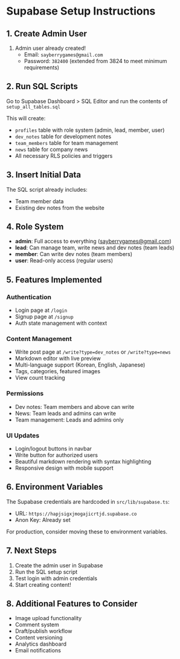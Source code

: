 # Supabase Setup Instructions

## 1. Create Admin User

1. Admin user already created!
   - Email: `sayberrygames@gmail.com`
   - Password: `382400` (extended from 3824 to meet minimum requirements)

## 2. Run SQL Scripts

Go to Supabase Dashboard > SQL Editor and run the contents of `setup_all_tables.sql`

This will create:
- `profiles` table with role system (admin, lead, member, user)
- `dev_notes` table for development notes
- `team_members` table for team management
- `news` table for company news
- All necessary RLS policies and triggers

## 3. Insert Initial Data

The SQL script already includes:
- Team member data
- Existing dev notes from the website

## 4. Role System

- **admin**: Full access to everything (sayberrygames@gmail.com)
- **lead**: Can manage team, write news and dev notes (team leads)
- **member**: Can write dev notes (team members)
- **user**: Read-only access (regular users)

## 5. Features Implemented

### Authentication
- Login page at `/login`
- Signup page at `/signup`
- Auth state management with context

### Content Management
- Write post page at `/write?type=dev_notes` or `/write?type=news`
- Markdown editor with live preview
- Multi-language support (Korean, English, Japanese)
- Tags, categories, featured images
- View count tracking

### Permissions
- Dev notes: Team members and above can write
- News: Team leads and admins can write
- Team management: Leads and admins only

### UI Updates
- Login/logout buttons in navbar
- Write button for authorized users
- Beautiful markdown rendering with syntax highlighting
- Responsive design with mobile support

## 6. Environment Variables

The Supabase credentials are hardcoded in `src/lib/supabase.ts`:
- URL: `https://hapjsigxjmogajicrtjd.supabase.co`
- Anon Key: Already set

For production, consider moving these to environment variables.

## 7. Next Steps

1. Create the admin user in Supabase
2. Run the SQL setup script
3. Test login with admin credentials
4. Start creating content!

## 8. Additional Features to Consider

- Image upload functionality
- Comment system
- Draft/publish workflow
- Content versioning
- Analytics dashboard
- Email notifications